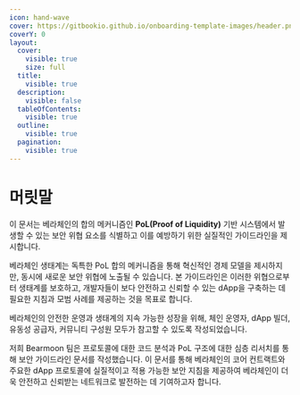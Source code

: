 ```yaml
---
icon: hand-wave
cover: https://gitbookio.github.io/onboarding-template-images/header.png
coverY: 0
layout:
  cover:
    visible: true
    size: full
  title:
    visible: true
  description:
    visible: false
  tableOfContents:
    visible: true
  outline:
    visible: true
  pagination:
    visible: true
---
```


# 머릿말



이 문서는 베라체인의 합의 메커니즘인 **PoL(Proof of Liquidity)** 기반 시스템에서 발생할 수 있는 보안 위협 요소를 식별하고 이를 예방하기 위한 실질적인 가이드라인을 제시합니다.

베라체인 생태계는 독특한 PoL 합의 메커니즘을 통해 혁신적인 경제 모델을 제시하지만, 동시에 새로운 보안 위협에 노출될 수 있습니다. 본 가이드라인은 이러한 위협으로부터 생태계를 보호하고, 개발자들이 보다 안전하고 신뢰할 수 있는 dApp을 구축하는 데 필요한 지침과 모범 사례를 제공하는 것을 목표로 합니다.

베라체인의 안전한 운영과 생태계의 지속 가능한 성장을 위해, 체인 운영자, dApp 빌더, 유동성 공급자, 커뮤니티 구성원 모두가 참고할 수 있도록 작성되었습니다.

저희 Bearmoon 팀은 프로토콜에 대한 코드 분석과 PoL 구조에 대한 심층 리서치를 통해 보안 가이드라인 문서를 작성했습니다. 이 문서를 통해 베라체인의 코어 컨트랙트와 주요한 dApp 프로토콜에 실질적이고 적용 가능한 보안 지침을 제공하여 베라체인이 더욱 안전하고 신뢰받는 네트워크로 발전하는 데 기여하고자 합니다.

